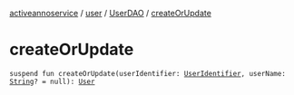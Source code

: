 [activeannoservice](../../index.md) / [user](../index.md) / [UserDAO](index.md) / [createOrUpdate](./create-or-update.md)

# createOrUpdate

`suspend fun createOrUpdate(userIdentifier: `[`UserIdentifier`](../../config/-user-identifier.md)`, userName: `[`String`](https://kotlinlang.org/api/latest/jvm/stdlib/kotlin/-string/index.html)`? = null): `[`User`](../-user/index.md)